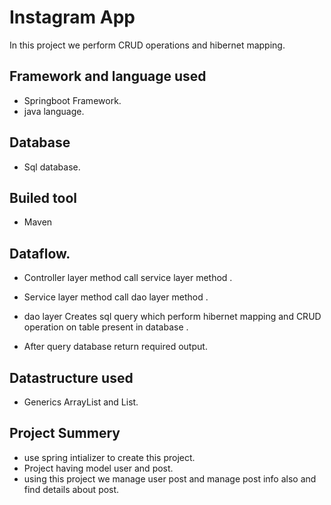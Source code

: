 
# Instagram App
In this project we perform CRUD operations and hibernet mapping.
## Framework and language used
- Springboot Framework.
- java language.
## Database
- Sql database.
## Builed tool
- Maven

## Dataflow.
- Controller layer method call service layer method . 
-  Service layer method call dao layer method .

-  dao layer Creates sql query which perform hibernet mapping and CRUD operation on table present in database .
- After query database return required output.
## Datastructure used 
- Generics ArrayList and List.
## Project Summery
- use spring intializer to create this project.
- Project having model user  and post.
- using this project we manage user post and manage post info also and find details about post.
  

